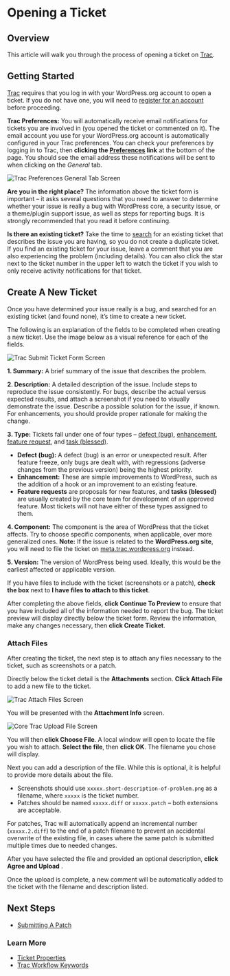 # Opening a Ticket

## Overview

This article will walk you through the process of opening a ticket on [Trac](https://core.trac.wordpress.org/).

## Getting Started

[Trac](https://make.wordpress.org/core/glossary/#trac) requires that you log in with your WordPress.org account to open a ticket. If you do not have one, you will need to [register for an account](https://wordpress.org/support/register.php) before proceeding.

**Trac Preferences:** You will automatically receive email notifications for tickets you are involved in (you opened the ticket or commented on it). The email account you use for your WordPress.org account is automatically configured in your Trac preferences. You can check your preferences by logging in to Trac, then **clicking the [Preferences](https://core.trac.wordpress.org/prefs) link** at the bottom of the page. You should see the email address these notifications will be sent to when clicking on the *General* tab.

![Trac Preferences General Tab Screen](https://make.wordpress.org/core/files/2013/10/core-trac-preferences-general-tab1.png)

**Are you in the right place?** The information above the ticket form is important – it asks several questions that you need to answer to determine whether your issue is really a bug with WordPress core, a security issue, or a theme/plugin support issue, as well as steps for reporting bugs. It is strongly recommended that you read it before continuing.

**Is there an existing ticket?** Take the time to [search](https://core.trac.wordpress.org/search) for an existing ticket that describes the issue you are having, so you do not create a duplicate ticket. If you find an existing ticket for your issue, leave a comment that you are also experiencing the problem (including details). You can also click the star next to the ticket number in the upper left to watch the ticket if you wish to only receive activity notifications for that ticket.

## Create A New Ticket

Once you have determined your issue really is a bug, and searched for an existing ticket (and found none), it’s time to create a new ticket.

The following is an explanation of the fields to be completed when creating a new ticket. Use the image below as a visual reference for each of the fields.

![Trac Submit Ticket Form Screen](https://make.wordpress.org/core/files/2013/10/core-trac-submit-ticket-form.png)

**1\. Summary:** A brief summary of the issue that describes the problem.

**2\. Description:** A detailed description of the issue. Include steps to reproduce the issue consistently. For bugs, describe the actual versus expected results, and attach a screenshot if you need to visually demonstrate the issue. Describe a possible solution for the issue, if known. For enhancements, you should provide proper rationale for making the change.

**3\. Type:** Tickets fall under one of four types – [defect (bug)](https://make.wordpress.org/core/glossary/#bug), [enhancement](https://make.wordpress.org/core/glossary/#enhancement), [feature request](https://make.wordpress.org/core/glossary/#feature-request), and [task (blessed)](https://make.wordpress.org/core/glossary/#task-blessed).

*   **Defect (bug):** A defect (bug) is an error or unexpected result. After feature freeze, only bugs are dealt with, with regressions (adverse changes from the previous version) being the highest priority.
*   **Enhancement:** These are simple improvements to WordPress, such as the addition of a hook or an improvement to an existing feature.
*   **Feature requests** are proposals for new features, and **tasks (blessed)** are usually created by the core team for development of an approved feature. Most tickets will not have either of these types assigned to them.

**4\. Component:** The component is the area of WordPress that the ticket affects. Try to choose specific components, when applicable, over more generalized ones. **Note:** If the issue is related to the **WordPress.org site**, you will need to file the ticket on [meta.trac.wordpress.org](https://meta.trac.wordpress.org/) instead.

**5\. Version:** The version of WordPress being used. Ideally, this would be the earliest affected or applicable version.

If you have files to include with the ticket (screenshots or a patch), **check the box** next to **I have files to attach to this ticket**.

After completing the above fields, **click Continue To Preview** to ensure that you have included all of the information needed to report the bug. The ticket preview will display directly below the ticket form. Review the information, make any changes necessary, then **click Create Ticket**.

### Attach Files

After creating the ticket, the next step is to attach any files necessary to the ticket, such as screenshots or a patch.

Directly below the ticket detail is the **Attachments** section. **Click Attach File** to add a new file to the ticket.

![Trac Attach Files Screen](https://make.wordpress.org/core/files/2013/10/core-trac-add-attachments.png)

You will be presented with the **Attachment Info** screen.

![Core Trac Upload File Screen](https://make.wordpress.org/core/files/2013/10/core-trac-upload-file.png)

You will then **click Choose File**. A local window will open to locate the file you wish to attach. **Select the file**, then **click OK**. The filename you chose will display.

Next you can add a description of the file. While this is optional, it is helpful to provide more details about the file.

*   Screenshots should use `xxxxx.short-description-of-problem.png` as a filename, where `xxxxx` is the ticket number.
*   Patches should be named `xxxxx.diff` or `xxxxx.patch` – both extensions are acceptable.

For patches, Trac will automatically append an incremental number (`xxxxx.2.diff`) to the end of a patch filename to prevent an accidental overwrite of the existing file, in cases where the same patch is submitted multiple times due to needed changes.

After you have selected the file and provided an optional description, **click Agree and Upload** .

Once the upload is complete, a new comment will be automatically added to the ticket with the filename and description listed.

## Next Steps

*   [Submitting A Patch](https://make.wordpress.org/core/handbook/working-with-trac/submitting-a-patch/)

### Learn More

*   [Ticket Properties](https://make.wordpress.org/core/handbook/trac/#ticket-properties)
*   [Trac Workflow Keywords](https://make.wordpress.org/core/handbook/trac/keywords/)